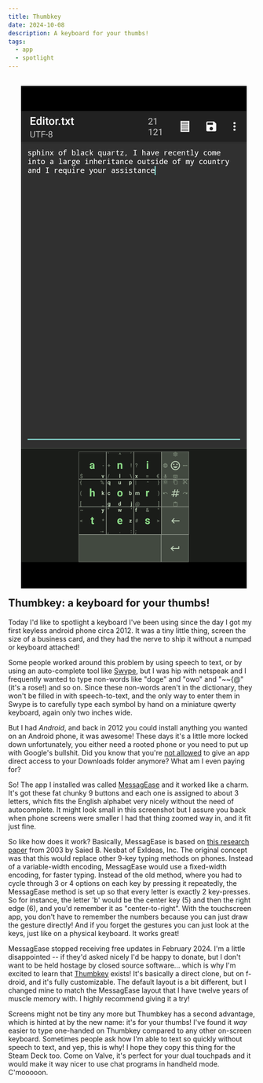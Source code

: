 ```yaml
---
title: Thumbkey
date: 2024-10-08
description: A keyboard for your thumbs!
tags:
  - app
  - spotlight
---
```


<img src="thumbkey.png" alt="a phone screenshot, showing a text editor and an on-screen keyboard. the keyboard has large, square keys, with a 3 by 3 grid in the center and 5 additional keys along the bottom and right edges. the entered text reads 'sphinx of black quartz, I have recently come into a large inheritance outside of my country and I require your assistance', referring to the Nigerian Prince email scam cliche." style="float:right;margin:2ch">

## Thumbkey: a keyboard for your thumbs!

Today I'd like to spotlight a keyboard I've been using since the day I got my first keyless android phone circa 2012. It was a tiny little thing, screen the size of a business card, and they had the nerve to ship it without a numpad or keyboard attached!

Some people worked around this problem by using speech to text, or by using an auto-complete tool like [Swype](https://en.wikipedia.org/wiki/Swype), but I was hip with netspeak and I frequently wanted to type non-words like "doge" and "owo" and "~~\{@" (it's a rose!) and so on. Since these non-words aren't in the dictionary, they won't be filled in with speech-to-text, and the only way to enter them in Swype is to carefully type each symbol by hand on a miniature qwerty keyboard, again only two inches wide.

But I had _Android_, and back in 2012 you could install anything you wanted on an Android phone, it was awesome! These days it's a little more locked down unfortunately, you either need a rooted phone or you need to put up with Google's bullshit. Did you know that you're [not allowed](https://issuetracker.google.com/issues/256669329) to give an app direct access to your Downloads folder anymore? What am I even paying for?

So! The app I installed was called [MessagEase](https://en.wikipedia.org/wiki/MessagEase) and it worked like a charm. It's got these fat chunky 9 buttons and each one is assigned to about 3 letters, which fits the English alphabet very nicely without the need of autocomplete. It might look small in this screenshot but I assure you back when phone screens were smaller I had that thing zoomed way in, and it fit just fine.

So like how does it work? Basically, MessagEase is based on [this research paper](https://www.exideas.com/ME/ICMI2003Paper.pdf) from 2003 by Saied B. Nesbat of ExIdeas, Inc. The original concept was that this would replace other 9-key typing methods on phones. Instead of a variable-width encoding, MessagEase would use a fixed-width encoding, for faster typing. Instead of the old method, where you had to cycle through 3 or 4 options on each key by pressing it repeatedly, the MessagEase method is set up so that every letter is exactly 2 key-presses. So for instance, the letter 'b' would be the center key (5) and then the right edge (6), and you'd remember it as "center-to-right". With the touchscreen app, you don't have to remember the numbers because you can just draw the gesture directly! And if you forget the gestures you can just look at the keys, just like on a physical keyboard. It works great!

MessagEase stopped receiving free updates in February 2024. I'm a little disappointed -- if they'd asked nicely I'd be happy to donate, but I don't want to be held hostage by closed source software... which is why I'm excited to learn that [Thumbkey](https://f-droid.org/packages/com.dessalines.thumbkey/) exists! It's basically a direct clone, but on f-droid, and it's fully customizable. The default layout is a bit different, but I changed mine to match the MessagEase layout that I have twelve years of muscle memory with. I highly recommend giving it a try!

Screens might not be tiny any more but Thumbkey has a second advantage, which is hinted at by the new name: it's for your thumbs! I've found it *way* easier to type one-handed on Thumbkey compared to any other on-screen keyboard. Sometimes people ask how I'm able to text so quickly without speech to text, and yep, this is why! I hope they copy this thing for the Steam Deck too. Come on Valve, it's perfect for your dual touchpads and it would make it way nicer to use chat programs in handheld mode. C'mooooon.
